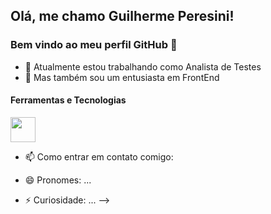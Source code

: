 <head><link rel="stylesheet" type='text/css' href="https://cdn.jsdelivr.net/gh/devicons/devicon@latest/devicon.min.css" />
</head>

## Olá, me chamo Guilherme Peresini! 
### Bem vindo ao meu perfil GitHub 👋

- 🔭 Atualmente estou trabalhando como Analista de Testes
- 🌱 Mas também sou um entusiasta em FrontEnd

#### Ferramentas e Tecnologias

<img src="https://cdn.jsdelivr.net/gh/devicons/devicon@latest/icons/cypressio/cypressio-plain.svg" width="40" height="40"/>
<i loading="lazy" class="devicon-cypressio-plain-wordmark" font-size="40"></i>


          
          
          


- 📫 Como entrar em contato comigo:
  
- 😄 Pronomes: ...
- ⚡ Curiosidade: ...
-->
